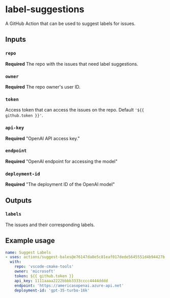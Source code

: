 # label-suggestions
A GitHub Action that can be used to suggest labels for issues.

## Inputs

### `repo`

**Required** The repo with the issues that need label suggestions.

### `owner`

**Required** The repo owner's user ID.

### `token`

Access token that can access the issues on the repo. Default `'${{ github.token }}'`.

### `api-key`

**Required** "OpenAI API access key."

### `endpoint`

**Required** "OpenAI endpoint for accessing the model"

### `deployment-id`

**Required** "The deployment ID of the OpenAI model"


## Outputs

### `labels`

The issues and their corresponding labels.

## Example usage

```yaml
name: Suggest Labels
- uses: actions/suggest-bales@e76147da8e5c81eaf017dede5645551d4b94427b
  with:
    repo: 'vscode-cmake-tools'
    owner: 'microsoft'
    token: ${{ github.token }}
    api_key: 1111aaaa2222bbbb3333cccc4444dddd
    endpoint: 'https://americasopenai.azure-api.net'
    deployment-id: 'gpt-35-turbo-16k'
```


